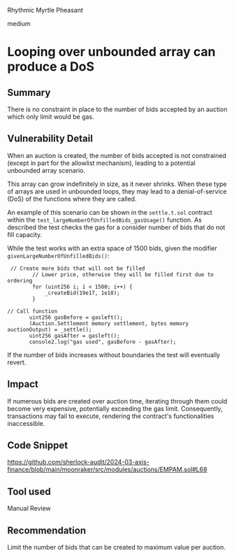 Rhythmic Myrtle Pheasant

medium

# Looping over unbounded array can produce a DoS

## Summary

There is no constraint in place to the number of bids accepted by an auction which only limit would be gas. 

## Vulnerability Detail

When an auction is created, the number of bids accepted is not constrained (except in part for the allowlist mechanism), leading to a potential unbounded array scenario. 

This array can grow indefinitely in size, as it never shrinks. When these type of arrays are used in unbounded loops, they may lead to a denial-of-service (DoS) of the functions where they are called.

An example of this scenario can be shown in the `settle.t.sol` contract within the `test_largeNumberOfUnfilledBids_gasUsage()` function. As described the test checks the gas for a consider number of bids that do not fill capacity. 

While the test works with an extra space of 1500 bids, given the modifier `givenLargeNumberOfUnfilledBids()`:

```solidity 
 // Create more bids that will not be filled
        // Lower price, otherwise they will be filled first due to ordering
        for (uint256 i; i < 1500; i++) {
            _createBid(19e17, 1e18);
        }
 ```
 ```solidity
// Call function
        uint256 gasBefore = gasleft();
        (Auction.Settlement memory settlement, bytes memory auctionOutput) = _settle();
        uint256 gasAfter = gasleft();
        console2.log("gas used", gasBefore - gasAfter);
 ```
If the number of bids increases without boundaries the test will eventually revert. 

## Impact

If numerous bids are created over auction time, iterating through them could become very expensive, potentially exceeding the gas limit. Consequently, transactions may fail to execute, rendering the contract's functionalities inaccessible.

## Code Snippet

https://github.com/sherlock-audit/2024-03-axis-finance/blob/main/moonraker/src/modules/auctions/EMPAM.sol#L68

## Tool used

Manual Review

## Recommendation

Limit the number of bids that can be created to maximum value per auction. 
